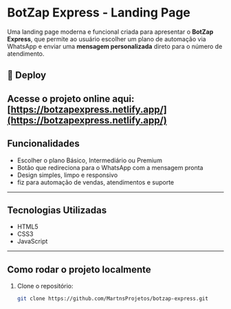 #  BotZap Express - Landing Page

Uma landing page moderna e funcional criada para apresentar o **BotZap Express**, que permite ao usuário escolher um plano de automação via WhatsApp e enviar uma **mensagem personalizada** direto para o número de atendimento.

## 🔗 Deploy
Acesse o projeto online aqui:  
 [https://botzapexpress.netlify.app/](https://botzapexpress.netlify.app/)
---

##  Funcionalidades

-  Escolher o plano Básico, Intermediário ou Premium
-  Botão que redireciona para o WhatsApp com a mensagem pronta
-  Design simples, limpo e responsivo
-  fiz para automação de vendas, atendimentos e suporte

---

##  Tecnologias Utilizadas

- HTML5
- CSS3
- JavaScript

---

##  Como rodar o projeto localmente

1. Clone o repositório:
   ```bash
   git clone https://github.com/MartnsProjetos/botzap-express.git
